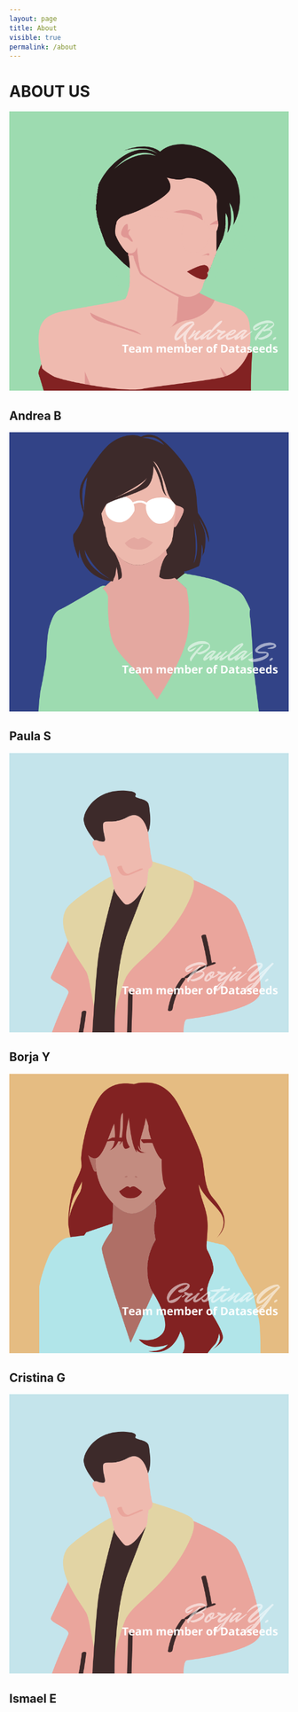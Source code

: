 ```yaml
---
layout: page
title: About
visible: true
permalink: /about
---
```


<div>
	<div class="centered-title">
		<h1>ABOUT US</h1>
	</div>
	<div class="about-flex-container">
		<div class="about-row">
			<img src="/assets/about-andrea.png">
			<h2>Andrea B</h2>
		</div>
		<div class="about-row">
			<img src="/assets/about-paula.png">
			<h2>Paula S</h2>
		</div>
		<div class="about-row">
			<img src="/assets/about-borja.png">
			<h2>Borja Y</h2>
		</div>
		<div class="about-row">
			<img src="/assets/about-cristina.png">
			<h2>Cristina G</h2>
		</div>
		<div class="about-row">
			<img src="/assets/about-borja.png">
			<h2>Ismael E</h2>
		</div>
	</div>
</div>




